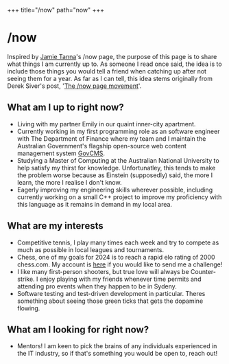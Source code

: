 +++
title="/now"
path="now"
+++

# /now

Inspired by [Jamie Tanna](https://www.jvt.me)'s /now page, the purpose of this page is to share what things I am currently up to. As someone I read once said, the idea is to include those things you would tell a friend when catching up after not seeing them for a year. As far as I can tell, this idea stems originally from Derek Siver's post, '[The /now page movement](https://sive.rs/nowff)'.

## What am I up to right now?
- Living with my partner Emily in our quaint inner-city apartment.
- Currently working in my first programming role as an software engineer with The Department of Finance where my team and I maintain the Australian Government's flagship open-source web content management system [GovCMS](https://www.govcms.gov.au/).
- Studying a Master of Computing at the Australian National University to help satisfy my thirst for knowledge. Unfortunatley, this tends to make the problem worse because as Einstein (supposedly) said, the more I learn, the more I realise I don't know.
- Eagerly improving my engineering skills wherever possible, including currently working on a small C++ project to improve my proficiency with this language as it remains in demand in my local area.

## What are my interests
- Competitive tennis, I play many times each week and try to compete as much as possible in local leagues and tournaments.
- Chess, one of my goals for 2024 is to reach a rapid elo rating of 2000 chess.com. My account is [here](https://www.chess.com/member/jwrf) if you would like to send me a challenge!
- I like many first-person shooters, but true love will always be Counter-strike. I enjoy playing with my friends whenever time permits and attending pro events when they happen to be in Sydeny.
- Software testing and test-driven development in particular. Theres something about seeing those green ticks that gets the dopamine flowing.

## What am I looking for right now?
- Mentors! I am keen to pick the brains of any individuals experienced in the IT industry, so if that's something you would be open to, reach out!
